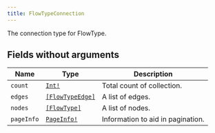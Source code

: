 ```yaml
---
title: FlowTypeConnection
---
```


The connection type for FlowType.

## Fields without arguments

| Name | Type | Description |
|------|------|-------------|
| `count` | [`Int!`](../scalar/int.md) | Total count of collection. |
| `edges` | [`[FlowTypeEdge]`](../object/flowtypeedge.md) | A list of edges. |
| `nodes` | [`[FlowType]`](../object/flowtype.md) | A list of nodes. |
| `pageInfo` | [`PageInfo!`](../object/pageinfo.md) | Information to aid in pagination. |

